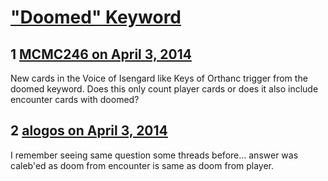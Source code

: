 # [&quot;Doomed&quot; Keyword](https://community.fantasyflightgames.com/topic/103026-doomed-keyword/)

## 1 [MCMC246 on April 3, 2014](https://community.fantasyflightgames.com/topic/103026-doomed-keyword/?do=findComment&comment=1036527)

New cards in the Voice of Isengard like Keys of Orthanc trigger from the doomed keyword. Does this only count player cards or does it also include encounter cards with doomed? 

## 2 [alogos on April 3, 2014](https://community.fantasyflightgames.com/topic/103026-doomed-keyword/?do=findComment&comment=1036741)

I remember seeing same question some threads before... answer was caleb'ed as doom from encounter is same as doom from player.

